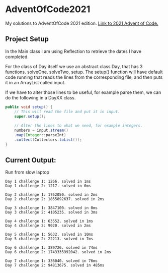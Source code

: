 # AdventOfCode2021
My solutions to AdventOfCode 2021 edition. [Link to 2021 Advent of Code.](https://adventofcode.com/2021)

## Project Setup
In the Main class I am using Reflection to retrieve the dates I have completed. 

For the class of Day itself we use an abstract class Day, that has 3 functions. solveOne, solveTwo, setup.
The setup() function will have default code running that reads the lines from the corresponding file,
and then puts it in an ArrayList called input.
 
 If we have to alter those lines to be useful, for example parse them, we can do the following
in a DayXX class.

```java
public void setup() {
    // This will read the file and put it in input.
    super.setup();
    
    // Alter the lines to what we need, for example integers.
    numbers = input.stream()
    .map(Integer::parseInt)
    .collect(Collectors.toList());
}
```

## Current Output:

Run from slow laptop

```
Day 1 challenge 1: 1266. solved in 1ms
Day 1 challenge 2: 1217. solved in 0ms

Day 2 challenge 1: 1762050. solved in 2ms
Day 2 challenge 2: 1855892637. solved in 2ms

Day 3 challenge 1: 3847100. solved in 0ms
Day 3 challenge 2: 4105235. solved in 3ms

Day 4 challenge 1: 63552. solved in 1ms
Day 4 challenge 2: 9020. solved in 2ms

Day 5 challenge 1: 5632. solved in 10ms
Day 5 challenge 2: 22213. solved in 7ms

Day 6 challenge 1: 389726. solved in 74ms
Day 6 challenge 2: 1743335992042. solved in 2ms

Day 7 challenge 1: 336040. solved in 76ms
Day 7 challenge 2: 94813675. solved in 485ms
```

